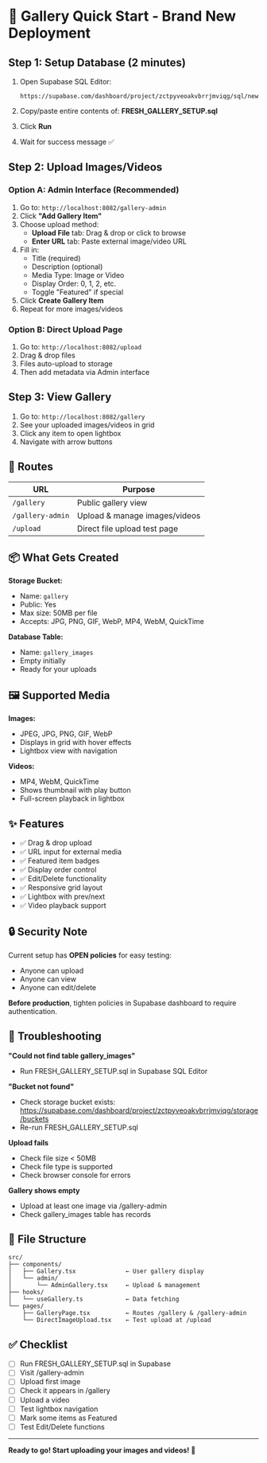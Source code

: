 # 🚀 Gallery Quick Start - Brand New Deployment

## Step 1: Setup Database (2 minutes)

1. Open Supabase SQL Editor:
   ```
   https://supabase.com/dashboard/project/zctpyveoakvbrrjmviqg/sql/new
   ```

2. Copy/paste entire contents of: **FRESH_GALLERY_SETUP.sql**

3. Click **Run**

4. Wait for success message ✅

## Step 2: Upload Images/Videos

### Option A: Admin Interface (Recommended)
1. Go to: `http://localhost:8082/gallery-admin`
2. Click **"Add Gallery Item"**
3. Choose upload method:
   - **Upload File** tab: Drag & drop or click to browse
   - **Enter URL** tab: Paste external image/video URL
4. Fill in:
   - Title (required)
   - Description (optional)
   - Media Type: Image or Video
   - Display Order: 0, 1, 2, etc.
   - Toggle "Featured" if special
5. Click **Create Gallery Item**
6. Repeat for more images/videos

### Option B: Direct Upload Page
1. Go to: `http://localhost:8082/upload`
2. Drag & drop files
3. Files auto-upload to storage
4. Then add metadata via Admin interface

## Step 3: View Gallery

1. Go to: `http://localhost:8082/gallery`
2. See your uploaded images/videos in grid
3. Click any item to open lightbox
4. Navigate with arrow buttons

## 🎯 Routes

| URL | Purpose |
|-----|---------|
| `/gallery` | Public gallery view |
| `/gallery-admin` | Upload & manage images/videos |
| `/upload` | Direct file upload test page |

## 📦 What Gets Created

**Storage Bucket:**
- Name: `gallery`
- Public: Yes
- Max size: 50MB per file
- Accepts: JPG, PNG, GIF, WebP, MP4, WebM, QuickTime

**Database Table:**
- Name: `gallery_images`
- Empty initially
- Ready for your uploads

## 🖼️ Supported Media

**Images:**
- JPEG, JPG, PNG, GIF, WebP
- Displays in grid with hover effects
- Lightbox view with navigation

**Videos:**
- MP4, WebM, QuickTime
- Shows thumbnail with play button
- Full-screen playback in lightbox

## ✨ Features

- ✅ Drag & drop upload
- ✅ URL input for external media
- ✅ Featured item badges
- ✅ Display order control
- ✅ Edit/Delete functionality
- ✅ Responsive grid layout
- ✅ Lightbox with prev/next
- ✅ Video playback support

## 🔒 Security Note

Current setup has **OPEN policies** for easy testing:
- Anyone can upload
- Anyone can view
- Anyone can edit/delete

**Before production**, tighten policies in Supabase dashboard to require authentication.

## 🐛 Troubleshooting

**"Could not find table gallery_images"**
- Run FRESH_GALLERY_SETUP.sql in Supabase SQL Editor

**"Bucket not found"**
- Check storage bucket exists: https://supabase.com/dashboard/project/zctpyveoakvbrrjmviqg/storage/buckets
- Re-run FRESH_GALLERY_SETUP.sql

**Upload fails**
- Check file size < 50MB
- Check file type is supported
- Check browser console for errors

**Gallery shows empty**
- Upload at least one image via /gallery-admin
- Check gallery_images table has records

## 📝 File Structure

```
src/
├── components/
│   ├── Gallery.tsx              ← User gallery display
│   └── admin/
│       └── AdminGallery.tsx     ← Upload & management
├── hooks/
│   └── useGallery.ts            ← Data fetching
└── pages/
    ├── GalleryPage.tsx          ← Routes /gallery & /gallery-admin
    └── DirectImageUpload.tsx    ← Test upload at /upload
```

## ✅ Checklist

- [ ] Run FRESH_GALLERY_SETUP.sql in Supabase
- [ ] Visit /gallery-admin
- [ ] Upload first image
- [ ] Check it appears in /gallery
- [ ] Upload a video
- [ ] Test lightbox navigation
- [ ] Mark some items as Featured
- [ ] Test Edit/Delete functions

---

**Ready to go! Start uploading your images and videos! 🎉**
